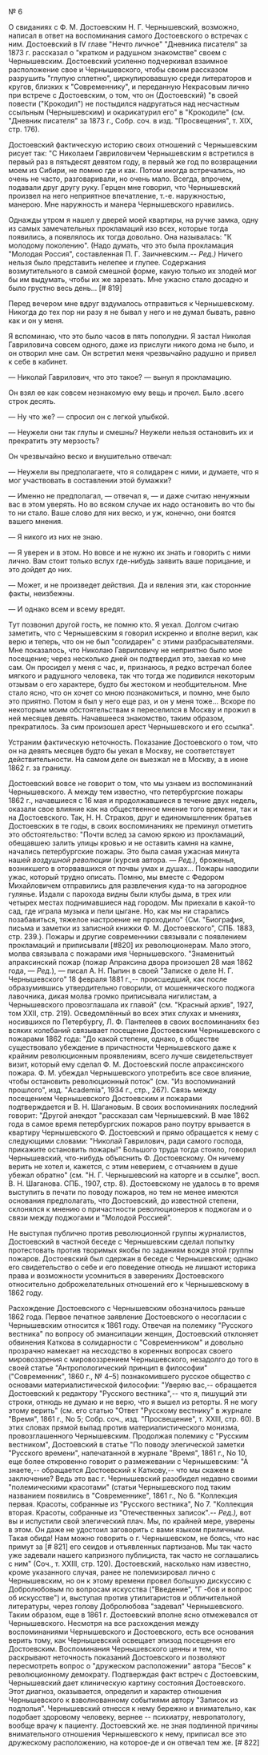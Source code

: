 № 6

О свиданиях с Ф. М. Достоевским Н. Г. Чернышевский, возможно, написал в ответ на воспоминания самого Достоевского о встречах с ним. Достоевский в IV главе "Нечто личное" "Дневника писателя" за 1873 г. рассказал о "кратком и радушном знакомстве" своем с Чернышевским. Достоевский усиленно подчеркивал взаимное расположение свое и Чернышевского, чтобы своим рассказом разрушить "глупую сплетню", циркулировавшую среди литераторов и кругов, близких к "Современнику", и переданную Некрасовым лично при встрече с Достоевским, о том, что он (Достоевский) "в своей повести ("Крокодил") не постыдился надругаться над несчастным ссыльным (Чернышевским) и окарикатурил его" в "Крокодиле" (см. "Дневник писателя" за 1873 г., Собр. соч. в изд. "Просвещения", т. XIX, стр. 176).

Достоевский фактическую историю своих отношений с Чернышевским рисует так: "С Николаем Гавриловичем Чернышевским я встретился в первый раз в пятьдесят девятом году, в первый же год по возвращении моем из Сибири, не помню где и как. Потом иногда встречались, но очень не часто, разговаривали, но очень мало. Всегда, впрочем, подавали друг другу руку. Герцен мне говорил, что Чернышевский произвел на него неприятное впечатление, т.-е. наружностью, манерою. Мне наружность и манера Чернышевского нравились.

Однажды утром я нашел у дверей моей квартиры, на ручке замка, одну из самых замечательных прокламаций изо всех, которые тогда появились, а появлялось их тогда довольно. Она называлась: "К молодому поколению". (Надо думать, что это была прокламация "Молодая Россия", составленная П. Г. Заичневским.-- *Ред.)* Ничего нельзя было представить нелепее и глупее. Содержания возмутительного в самой смешной форме, какую только их злодей мог бы им выдумать, чтобы их же зарезать. Мне ужасно стало досадно и было грустно весь день... [# 819]

Перед вечером мне вдруг вздумалось отправиться к Чернышевскому. Никогда до тех пор ни разу я не бывал у него и не думал бывать, равно как и он у меня.

Я вспоминаю, что это было часов в пять пополудни. Я застал Николая Гавриловича совсем одного, даже из прислуги никого дома не было, и он отворил мне сам. Он встретил меня чрезвычайно радушно и привел к себе в кабинет.

— Николай Гаврилович, что это такое? — вынул я прокламацию.

Он взял ее как совсем незнакомую ему вещь и прочел. Было .всего строк десять.

— Ну что же? — спросил он с легкой улыбкой.

— Неужели они так глупы и смешны? Неужели нельзя остановить их и прекратить эту мерзость?

Он чрезвычайно веско и внушительно отвечал:

— Неужели вы предполагаете, что я солидарен с ними, и думаете, что я мог участвовать в составлении этой бумажки?

— Именно не предполагал, — отвечал я, — и даже считаю ненужным вас в этом уверять. Но во всяком случае их надо остановить во что бы то ни стало. Ваше слово для них веско, и уж, конечно, они боятся вашего мнения.

— Я никого из них не знаю.

— Я уверен и в этом. Но вовсе и не нужно их знать и говорить с ними лично. Вам стоит только вслух где-нибудь заявить ваше порицание, и это дойдет до них.

— Может, и не произведет действия. Да и явления эти, как сторонние факты, неизбежны.

— И однако всем и всему вредят.

Тут позвонил другой гость, не помню кто. Я уехал. Долгом считаю заметить, что с Чернышевским я говорил искренно и вполне верил, как верю и теперь, что он не был "солидарен" с этими разбрасывателями. Мне показалось, что Николаю Гавриловичу не неприятно было мое посещение; через несколько дней он подтвердил это, заехав ко мне сам. Он просидел у меня с час, и, признаюсь, я редко встречал более мягкого и радушного человека, так что тогда же подивился некоторым отзывам о его характере, будто бы жестоком и необщительном. Мне стало ясно, что он хочет со мною познакомиться, и помню, мне было это приятно. Потом я был у него еще раз, и он у меня тоже... Вскоре по некоторым моим обстоятельствам я переселился в Москву и прожил в ней месяцев девять. Начавшееся знакомство, таким образом, прекратилось. За сим произошел арест Чернышевского и его ссылка".

Устраним фактическую неточность. Показание Достоевского о том, что он на девять месяцев будто бы уехал в Москву, не соответствует действительности. На самом деле он выезжал не в Москву, а в июне 1862 г. за границу.

Достоевский вовсе не говорит о том, что мы узнаем из воспоминаний Чернышевского. А между тем известно, что петербургские пожары 1862 г., начавшиеся с 16 мая и продолжавшиеся в течение двух недель, оказали свое влияние как на общественное мнение того времени, так и на Достоевского. Так, H. H. Страхов, друг и единомышленник братьев Достоевских в те годы, в своих воспоминаниях не преминул отметить это обстоятельство: "Почти вслед за самою яркою из прокламаций, обещавшею залить улицы кровью и не оставить камня на камне, начались петербургские пожары. Это была самая ужасная минута нашей *воздушной революции* (курсив автора. — *Ред.),* броженья, возникшего в оторвавшихся от почвы умах и душах... Пожары наводили ужас, который трудно описать. Помню, мы вместе с Федором Михайловичем отправились для развлечения куда-то на загородное гулянье. Издали с парохода видны были клубы дыма, в трех или четырех местах поднимавшиеся над городом. Мы приехали в какой-то сад, где играла музыка и пели цыгане. Но, как мы ни старались позабавиться, тяжелое настроение не проходило" {См. "Биография, письма и заметки из записной книжки Ф. М. Достоевского", СПБ. 1883, стр. 239.}. Пожары и другие современники связывали с появлением прокламаций и приписывали [#820] их революционерам. Мало этого, молва связывала с пожарами имя Чернышевского. "Знаменитый апраксинский пожар (пожар Апраксина двора произошел 28 мая 1862 года, — *Ред.*), — писал А. Н. Пыпин в своей "Записке о деле Н. Г. Чернышевского" 18 февраля 1881 г.,-- происшедший, как после образумившись утвердительно говорили, от мошеннического поджога лавочника, дикая молва громко приписывала нигилистам, а Чернышевского провозглашала их главой" (см. "Красный архив", 1927, том XXII, стр. 219). Осведомлённый во всех этих слухах и мнениях, носившихся по Петербургу, Л. Ф. Пантелеев в своих воспоминаниях без всяких колебаний связывает посещение Достоевским Чернышевского с пожарами 1862 года: "До какой степени, однако, в обществе существовало убеждение в причастности Чернышевского даже к крайним революционным проявлениям, всего лучше свидетельствует визит, который ему сделал Ф. М. Достоевский после апраксинского пожара. Ф. М. убеждал Чернышевского употребить все свое влияние, чтобы остановить революционный поток" (см. "Из воспоминаний прошлого", изд. "Academia", 1934 г., стр., 267). Связь между посещением Чернышевского Достоевским и пожарами подтверждается и В. Н. Шагановым. В своих воспоминаниях последний говорит: "Другой анекдот "рассказал сам Чернышевский. В мае 1862 года в самое время петербургских пожаров рано поутру врывается в квартиру Чернышевского Ф. Достоевский и прямо обращается к нему с следующими словами: "Николай Гаврилович, ради самого господа, прикажите остановить пожары!" Большого труда тогда стоило, говорил Чернышевский, что-нибудь объяснить Ф. Достоевскому. Он ничему верить не хотел и, кажется, с этим неверием, с отчаянием в душе убежал обратно" (см. "Н. Г. Чернышевский на каторге и в ссылке", восп. В. Н. Шаганова. СПБ., 1907, стр. 8). Достоевскому не удалось в то время выступить в печати по поводу пожаров, но тем не менее имеются основания предполагать, что Достоевский, до известной степени, склонялся к мнению о причастности революционеров к поджогам и о связи между поджогами и "Молодой Россией".

Не выступая публично против революционной группы журналистов, Достоевский в частной беседе с Чернышевским сделал попытку протестовать против творимых якобы по заданиям вождя этой группы пожаров. Достоевский был сдержан в беседе с Чернышевским; однако его свидетельство о себе и его поведение отнюдь не лишают историка права и возможности усомниться в заверениях Достоевского относительно доброжелательных отношений его к Чернышевскому в 1862 году.

Расхождение Достоевского с Чернышевским обозначилось раньше 1862 года. Первое печатное заявление Достоевского о несогласии с Чернышевским относится к 1861 году. Отвечая на полемику "Русского вестника" по вопросу об эмансипации женщин, Достоевский отклоняет обвинения Каткова в солидарности с "Современником" и довольно прозрачно намекает на несходство в коренных вопросах своего мировоззрения с мировоззрением Чернышевского, незадолго до того в своей статье "Антропологический принцип в философии" ("Современник", 1860 г., № 4–5) познакомившего русское общество с основами материалистической философии: "Уверяю вас,-- обращается Достоевский к редактору "Русского вестника",-- что я, пишущий эти строки, отнюдь не думаю и не верю, что я вышел из реторты. Я не могу этому верить" (см. его статью "Ответ "Русскому вестнику" в журнале "Время", 1861 г., No 5; Собр. соч., изд. "Просвещение", т. XXIII, стр. 60). В этих словах прямой выпад против материалистического монизма, провозглашенного Чернышевским. Продолжая полемику с "Русским вестником", Достоевский в статье "По поводу элегической заметки "Русского времени", напечатанной в журнале "Время", 1861 г., No 10, еще более откровенно говорит о размежевании с Чернышевским: "А знаете,-- обращается Достоевский к Каткову,-- что мы скажем в заключение? Ведь это вас г. Чернышевский разобидел недавно своими "полемическими красотами" (статьи Чернышевского под таким названием появились в "Современнике", 1861 г., No 6. "Коллекция первая. Красоты, собранные из "Русского вестника", No 7. "Коллекция вторая. Красоты, собранные из "Отечественных записок".-- *Ред.),* вот вы и испустили свой элегический плач. Мы, по крайней мере, уверены в этом. Он даже не удостоил заговорить с вами языком приличным. Такая обида! Нам можно говорить о г. Чернышевском, не боясь, что нас примут за [# 821] его сеидов и отъявленных партизанов. Мы так часто уже задевали нашего капризного публициста, так часто не соглашались с ним" (Соч., т. XXIII, стр. 120). Достоевский, насколько нам известно, кроме указанного случая, ранее не полемизировал лично с Чернышевским, но он к этому времени провел большую дискуссию с Добролюбовым по вопросам искусства ("Введение", "Г -бов и вопрос об искусстве") и, выступая против утилитаристов и обличительной литературы, через голову Добролюбова "задевал" Чернышевского. Таким образом, еще в 1861 г. Достоевский вполне ясно отмежевался от Чернышевского. Несмотря на все расхождения между воспоминаниями Чернышевского и Достоевского, есть все основания верить тому, как Чернышевский освещает эпизод посещения его Достоевским. Воспоминания Чернышевского ценны и тем, что раскрывают неточность показаний Достоевского и позволяют пересмотреть вопрос о "дружеском расположении" автора "Бесов" к революционному демократу. Подтверждая факт встреч с Достоевским, Чернышевский дает клиническую картину состояния Достоевского. Этот диагноз, оказывается, определил и характер отношения Чернышевского к взволнованному событиями автору "Записок из подполья". Чернышевский отнесся к нему бережно и внимательно, как подобает здоровому человеку, вернее -- психиатру, невропатологу, вообще врачу к пациенту. Достоевский же. не зная подлинной причины внимательного отношения Чернышевского к нему, приписал все это дружескому расположению, на которое-де и он отвечал тем же. [# 822]